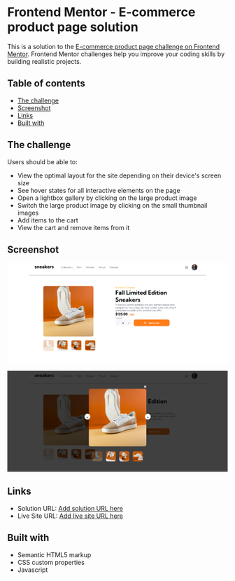 # Frontend Mentor - E-commerce product page solution

This is a solution to the [E-commerce product page challenge on Frontend Mentor](https://www.frontendmentor.io/challenges/ecommerce-product-page-UPsZ9MJp6). Frontend Mentor challenges help you improve your coding skills by building realistic projects.

## Table of contents

  - [The challenge](#the-challenge)
  - [Screenshot](#screenshot)
  - [Links](#links)
  - [Built with](#built-with)


## The challenge

Users should be able to:

- View the optimal layout for the site depending on their device's screen size
- See hover states for all interactive elements on the page
- Open a lightbox gallery by clicking on the large product image
- Switch the large product image by clicking on the small thumbnail images
- Add items to the cart
- View the cart and remove items from it

## Screenshot

![alt text](image.png)

![alt text](image-1.png)


## Links

- Solution URL: [Add solution URL here](https://your-solution-url.com)
- Live Site URL: [Add live site URL here](https://your-live-site-url.com)


## Built with

- Semantic HTML5 markup
- CSS custom properties
- Javascript

